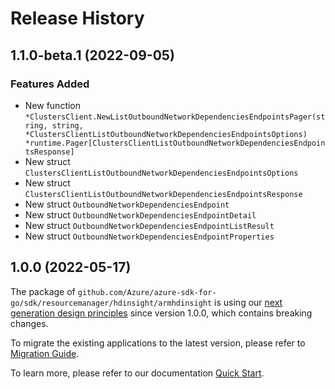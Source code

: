 # Release History

## 1.1.0-beta.1 (2022-09-05)
### Features Added

- New function `*ClustersClient.NewListOutboundNetworkDependenciesEndpointsPager(string, string, *ClustersClientListOutboundNetworkDependenciesEndpointsOptions) *runtime.Pager[ClustersClientListOutboundNetworkDependenciesEndpointsResponse]`
- New struct `ClustersClientListOutboundNetworkDependenciesEndpointsOptions`
- New struct `ClustersClientListOutboundNetworkDependenciesEndpointsResponse`
- New struct `OutboundNetworkDependenciesEndpoint`
- New struct `OutboundNetworkDependenciesEndpointDetail`
- New struct `OutboundNetworkDependenciesEndpointListResult`
- New struct `OutboundNetworkDependenciesEndpointProperties`


## 1.0.0 (2022-05-17)

The package of `github.com/Azure/azure-sdk-for-go/sdk/resourcemanager/hdinsight/armhdinsight` is using our [next generation design principles](https://azure.github.io/azure-sdk/general_introduction.html) since version 1.0.0, which contains breaking changes.

To migrate the existing applications to the latest version, please refer to [Migration Guide](https://aka.ms/azsdk/go/mgmt/migration).

To learn more, please refer to our documentation [Quick Start](https://aka.ms/azsdk/go/mgmt).